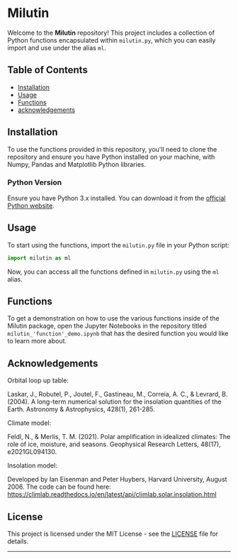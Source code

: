 # Milutin

Welcome to the **Milutin** repository! This project includes a collection of Python functions encapsulated within `milutin.py`, which you can easily import and use under the alias `ml`.

## Table of Contents
- [Installation](#installation)
- [Usage](#usage)
- [Functions](#functions)
- [acknowledgements](#acknowledgements)

## Installation

To use the functions provided in this repository, you'll need to clone the repository and ensure you have Python installed on your machine, with Numpy, Pandas and Matplotlib Python libraries.

### Python Version

Ensure you have Python 3.x installed. You can download it from the [official Python website](https://www.python.org/downloads/).

## Usage

To start using the functions, import the `milutin.py` file in your Python script:

```python
import milutin as ml
```

Now, you can access all the functions defined in `milutin.py` using the `ml` alias.

## Functions

To get a demonstration on how to use the various functions inside of the Milutin package, open the Jupyter Notebooks in the repository titled `milutin_'function'_demo.ipynb` that has the desired function you would like to learn more about.

## Acknowledgements

Orbital loop up table:

Laskar, J., Robutel, P., Joutel, F., Gastineau, M., Correia, A. C., & Levrard, B. (2004). A long-term numerical solution for the insolation quantities of the Earth. Astronomy & Astrophysics, 428(1), 261-285.

Climate model:

Feldl, N., & Merlis, T. M. (2021). Polar amplification in idealized climates: The role of ice, moisture, and seasons. Geophysical Research Letters, 48(17), e2021GL094130.

Insolation model:

Developed by Ian Eisenman and Peter Huybers, Harvard University, August 2006. The code can be found here:
https://climlab.readthedocs.io/en/latest/api/climlab.solar.insolation.html

## License

This project is licensed under the MIT License - see the [LICENSE](LICENSE) file for details.

---
